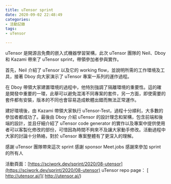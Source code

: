 ```yaml
---
title: uTensor sprint
date: 2020-09-02 22:48:49
categories: 
- 活動記錄
tags:
- uTensor

---
```


uTensor 是開源且免費的嵌入式機器學習架構，此次 uTensor 團隊的 Neil、Dboy 和 Kazami 帶來了 uTensor sprint，帶領參加者參與實作。

首先，Neil 介紹了 uTensor 以及它的 working flow，並說明所需的工作環境及工具，接著 Dboy 向大家演示了 uTensor 專案一系列的運作過程。
<!-- more -->
在 Dboy 帶領大家建置環境的過程中，他特別強調了隔離環境的重要性。這的確是開發中重要的一環，此舉可以避免混淆不同專案的套件，另一方面，即使需要的套件都有安裝，版本的不同也會容易造成軟體出錯而無法正常運作。

建好環境後，由 Kazami 帶領大家執行 uTensor-Test，過程十分順利，大多數的參加者都成功了。最後由 Dboy 介紹 uTensor 的設計理念和架構，包含前端和後端的設計，並且仔細介紹了 uTensor code generator 的實作以及專案中提供使用者可以客製化修改的部份，可惜因為時間不夠來不及讓大家動手修改。活動過程中大家的討論十分熱絡，對於 uTensor 專案整體有了更深入的理解。

感謝 uTensor 團隊帶來這次 sprint
感謝 sponsor Meet.jobs
感謝來參加 sprint 的所有人 

活動頁面：[https://sciwork.dev/sprint/2020/08-utensor](https://sciwork.dev/sprint/2020/08-utensor)
uTensor repo page： [ http://utensor.ai/]( http://utensor.ai/)